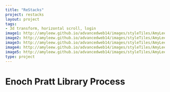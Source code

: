```yaml
---
title: "ReStacks"
project: restacks
layout: project
tags:
- 3d transform, horizontal scroll, login
image1: http://amyleew.github.io/advancedweb14/images/styleTiles/AmyLeeWalton_StyleTiles_Page_1.jpg
image2: http://amyleew.github.io/advancedweb14/images/styleTiles/AmyLeeWalton_StyleTiles_Page_2.jpg
image3: http://amyleew.github.io/advancedweb14/images/styleTiles/AmyLeeWalton_StyleTiles_Page_3.jpg
image4: http://amyleew.github.io/advancedweb14/images/styleTiles/AmyLeeWalton_StyleTiles_Page_4.jpg
image5: http://amyleew.github.io/advancedweb14/images/styleTiles/AmyLeeWalton_StyleTiles_Page_5.jpg
type: project
---
```


# Enoch Pratt Library Process